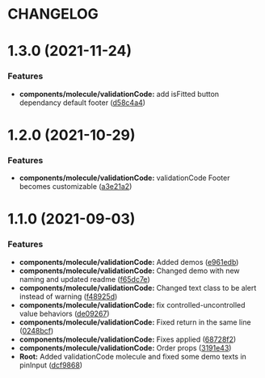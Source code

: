 # CHANGELOG

# 1.3.0 (2021-11-24)


### Features

* **components/molecule/validationCode:** add isFitted button dependancy default footer ([d58c4a4](https://github.com/SUI-Components/sui-components/commit/d58c4a45c6e1d5d651ca2d0e9eed6ce7f667ba8d))



# 1.2.0 (2021-10-29)


### Features

* **components/molecule/validationCode:** validationCode Footer becomes customizable ([a3e21a2](https://github.com/SUI-Components/sui-components/commit/a3e21a2c5f88dab5f2574d8e24c98a4c1f8f6fbc))



# 1.1.0 (2021-09-03)


### Features

* **components/molecule/validationCode:** Added demos ([e961edb](https://github.com/SUI-Components/sui-components/commit/e961edbafa7b51829500ab4dab9d8f85d6e04a94))
* **components/molecule/validationCode:** Changed demo with new naming and updated readme ([f65dc7e](https://github.com/SUI-Components/sui-components/commit/f65dc7e4c31acaf48099e8a8a58f225012c888fe))
* **components/molecule/validationCode:** Changed text class to be alert instead of warning ([f48925d](https://github.com/SUI-Components/sui-components/commit/f48925d83e3a4c6364e23c094f056908b304dcd2))
* **components/molecule/validationCode:** fix controlled-uncontrolled value behaviors ([de09267](https://github.com/SUI-Components/sui-components/commit/de09267a5ab9dd64774932c9ee290a7dc9da15cc))
* **components/molecule/validationCode:** Fixed return in the same line ([0248bcf](https://github.com/SUI-Components/sui-components/commit/0248bcf10a4ffec2452c755da91b82d48093bece))
* **components/molecule/validationCode:** Fixes applied ([68728f2](https://github.com/SUI-Components/sui-components/commit/68728f28b932574ca0216b82589ac196fdf3029b))
* **components/molecule/validationCode:** Order props ([3191e43](https://github.com/SUI-Components/sui-components/commit/3191e432ee4f7eef595bd8c8f7d1d1651d438cb8))
* **Root:** Added validationCode molecule and fixed some demo texts in pinInput ([dcf9868](https://github.com/SUI-Components/sui-components/commit/dcf9868a06a2a924f01ced391a1702d040be1e37))



